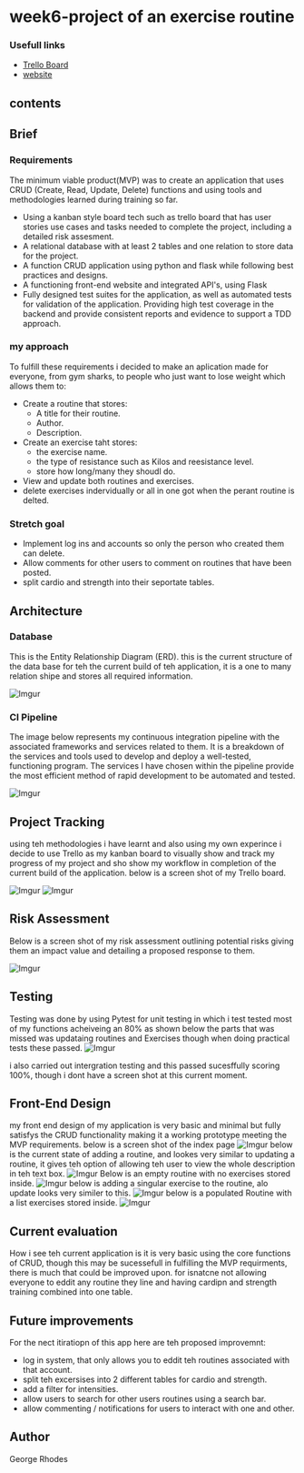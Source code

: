 # week6-project of an exercise routine 
### Usefull links
- [Trello Board](https://trello.com/b/Isjf9yth/qa-project)
- [website](http://35.246.99.81:5000/)
## contents

















## Brief

### Requirements

The minimum viable product(MVP) was to create an application that uses CRUD (Create, Read, Update, Delete) functions and using tools and methodologies learned during training so far.
* Using a kanban style board tech such as trello board that has user stories use cases and tasks needed to complete the project, including a detailed risk assesment.
* A relational database with at least 2 tables and one relation to store data for the project.
* A function CRUD application using python and flask while following best practices and designs.
* A functioning front-end website and integrated API's, using Flask
* Fully designed test suites for the application, as well as automated tests for validation of the application. Providing high test coverage in the backend and provide consistent reports and evidence to support a TDD approach.

### my approach
To fulfill these requirements i decided to make an aplication made for everyone, from gym sharks, to people who just want to lose weight which allows them to:

* Create a routine that stores:
  * A title for their routine.
  * Author.
  * Description.
* Create an exercise taht stores:
  * the exercise name.
  * the type of resistance such as Kilos and reesistance level.
  * store how long/many they shoudl do.
* View and update both routines and exercises. 
* delete exercises indervidually or all in one got when the perant routine is delted. 



### Stretch goal
* Implement log ins and accounts so only the person who created them can delete.
* Allow comments for other users to comment on routines that have been posted.
* split cardio and strength into their seportate tables.

## Architecture


### Database
This is the Entity Relationship Diagram (ERD). this is the current structure of the data base for teh the current build of teh application, it is a one to many relation shipe and stores all required information.

![Imgur](https://i.imgur.com/tO9B8Cs.png)

### CI Pipeline
The image below represents my continuous integration pipeline with the associated frameworks and services related to them. It is a breakdown of the services and tools used to develop and deploy a well-tested, functioning program. The services I have chosen within the pipeline provide the most efficient method of rapid development to be automated and tested.

![Imgur](https://i.imgur.com/WhYD2i2.png)



## Project Tracking
using teh methodologies i have learnt and also using my own experince i decide to use Trello as my kanban board to visually show and track my progress of my project and sho show my workflow in completion of the current build of the application. below is a screen shot of my Trello board.

![Imgur](https://i.imgur.com/k619atK.png) ![Imgur](https://i.imgur.com/XuSQSVZ.png)

## Risk Assessment
Below is a screen shot of my risk assessment outlining potential risks giving them an impact value and detailing a proposed response to them.

![Imgur](https://i.imgur.com/jbyrM4M.png)

## Testing
Testing was done by using Pytest for unit testing in which i test tested most of my functions acheiveing an 80% as shown below the parts that was missed was updataing routines and Exercises though when doing practical tests these passed.
![Imgur](https://i.imgur.com/ldkKVAv.png)

i also carried out intergration testing and this passed sucesffully scoring 100%, though i dont have a screen shot at this current moment.

## Front-End Design
my front end design of my application is very basic and minimal but fully satisfys the CRUD functionality making it a working prototype meeting the MVP requirements.
below is a screen shot of the index page
![Imgur](https://i.imgur.com/UJ9rujk.png)
 below is the current state of adding a routine, and lookes very similar to updating a routine, it gives teh option of allowing teh user to view the whole description in teh text box.
![Imgur](https://i.imgur.com/4o9QhIc.png)
Below is an empty routine with no exercises stored inside.
![Imgur](https://i.imgur.com/LnnYu4g.png)
below is adding a singular exercise to the routine, alo update looks very similer to this.
![Imgur](https://i.imgur.com/DLfEvYH.png)
below is a populated Routine with a list exercises stored inside.
![Imgur](https://i.imgur.com/3EpOTis.png)

## Current evaluation

How i see teh current application is it is very basic using the core functions of CRUD, though this may be sucessefull in fulfilling the MVP requirments, there is much that could be improved upon. for isnatcne not allowing everyone to eddit any routine they line and having cardipn and strength training combined into one table.


## Future improvements
For the nect itiratiopn of this app here are teh proposed improvemnt:
* log in system, that only allows you to eddit teh routines associated with that account.
* split teh excersises into 2 different tables for cardio and strength.
* add a filter for intensities.
* allow users to search for other users routines using a search bar.
* allow commenting / notifications for users to interact with one and other.

## Author
George Rhodes
